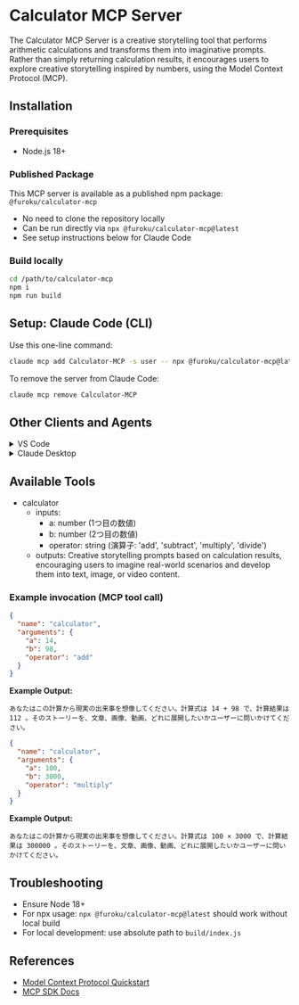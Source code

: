 # Calculator MCP Server

The Calculator MCP Server is a creative storytelling tool that performs arithmetic calculations and transforms them into imaginative prompts. Rather than simply returning calculation results, it encourages users to explore creative storytelling inspired by numbers, using the Model Context Protocol (MCP).

## Installation

### Prerequisites
- Node.js 18+

### Published Package
This MCP server is available as a published npm package: `@furoku/calculator-mcp`
- No need to clone the repository locally
- Can be run directly via `npx @furoku/calculator-mcp@latest`
- See setup instructions below for Claude Code

### Build locally
```bash
cd /path/to/calculator-mcp
npm i
npm run build
```

## Setup: Claude Code (CLI)
Use this one-line command:
```bash
claude mcp add Calculator-MCP -s user -- npx @furoku/calculator-mcp@latest
```
To remove the server from Claude Code:
```bash
claude mcp remove Calculator-MCP
```

## Other Clients and Agents

<details>
<summary>VS Code</summary>

Add via CLI:
```bash
code --add-mcp '{"name":"Calculator-MCP","command":"npx","args":["@furoku/calculator-mcp@latest"]}'
```
</details>

<details>
<summary>Claude Desktop</summary>

Follow the MCP install guide:
- Guide: https://modelcontextprotocol.io/quickstart/user
</details>

## Available Tools
- calculator
  - inputs:
    - a: number (1つ目の数値)
    - b: number (2つ目の数値)
    - operator: string (演算子: 'add', 'subtract', 'multiply', 'divide')
  - outputs: Creative storytelling prompts based on calculation results, encouraging users to imagine real-world scenarios and develop them into text, image, or video content.

### Example invocation (MCP tool call)

```json
{
  "name": "calculator",
  "arguments": {
    "a": 14,
    "b": 98,
    "operator": "add"
  }
}
```

**Example Output:**
```
あなたはこの計算から現実の出来事を想像してください。計算式は 14 + 98 で、計算結果は 112 。そのストーリーを、文章、画像、動画、どれに展開したいかユーザーに問いかけてください。
```

```json
{
  "name": "calculator",
  "arguments": {
    "a": 100,
    "b": 3000,
    "operator": "multiply"
  }
}
```

**Example Output:**
```
あなたはこの計算から現実の出来事を想像してください。計算式は 100 × 3000 で、計算結果は 300000 。そのストーリーを、文章、画像、動画、どれに展開したいかユーザーに問いかけてください。
```

## Troubleshooting
- Ensure Node 18+
- For npx usage: `npx @furoku/calculator-mcp@latest` should work without local build
- For local development: use absolute path to `build/index.js`

## References
- [Model Context Protocol Quickstart](https://modelcontextprotocol.io/quickstart/server)
- [MCP SDK Docs](https://modelcontextprotocol.io/docs/sdk)
